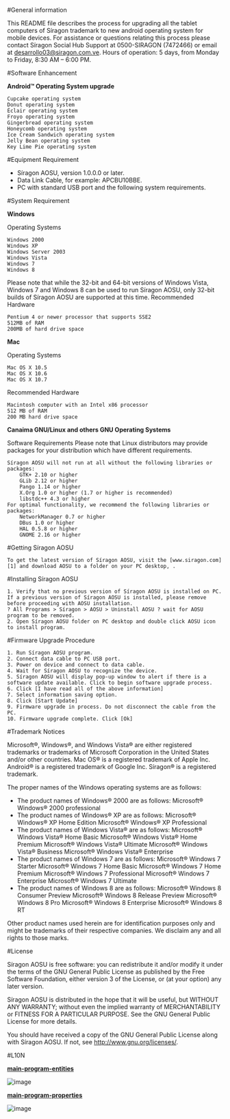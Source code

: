 #General information

This README file describes the process for upgrading all the tablet computers of Síragon trademark to new android operating system for mobile devices.
For assistance or questions relating this process please contact Síragon Social Hub Support at 0500-SIRAGON (7472466) or email at desarrollo03@siragon.com.ve. 
Hours of operation: 5 days, from Monday to Friday, 8:30 AM – 6:00 PM.

#Software Enhancement

**Android™ Operating System upgrade**

	Cupcake operating system
	Donut operating system
	Éclair operating system
	Froyo operating system
	Gingerbread operating system
	Honeycomb operating system
	Ice Cream Sandwich operating system
	Jelly Bean operating system
	Key Lime Pie operating system

#Equipment Requirement

* Síragon AOSU, version 1.0.0.0 or later.
* Data Link Cable, for example: APCBU10BBE.
* PC with standard USB port and the following system requirements.
	
#System Requirement

**Windows**

Operating Systems

    Windows 2000
    Windows XP
    Windows Server 2003
    Windows Vista
    Windows 7
    Windows 8

Please note that while the 32-bit and 64-bit versions of Windows Vista, Windows 7 and Windows 8 can be used to run Síragon AOSU, only 32-bit builds of Síragon AOSU are supported at this time.
Recommended Hardware

    Pentium 4 or newer processor that supports SSE2
    512MB of RAM
    200MB of hard drive space

**Mac**

Operating Systems

    Mac OS X 10.5
    Mac OS X 10.6
    Mac OS X 10.7

Recommended Hardware

    Macintosh computer with an Intel x86 processor
    512 MB of RAM
    200 MB hard drive space

**Canaima GNU/Linux and others GNU Operating Systems**

Software Requirements
Please note that Linux distributors may provide packages for your distribution which have different requirements.

    Síragon AOSU will not run at all without the following libraries or packages:
        GTK+ 2.10 or higher
        GLib 2.12 or higher
        Pango 1.14 or higher
        X.Org 1.0 or higher (1.7 or higher is recommended)
        libstdc++ 4.3 or higher
    For optimal functionality, we recommend the following libraries or packages:
        NetworkManager 0.7 or higher
        DBus 1.0 or higher
        HAL 0.5.8 or higher
        GNOME 2.16 or higher


#Getting Síragon AOSU

	To get the latest version of Síragon AOSU, visit the [www.siragon.com][1] and download AOSU to a folder on your PC desktop, .

#Installing Síragon AOSU

	1. Verify that no previous version of Síragon AOSU is installed on PC. If a previous version of Síragon AOSU is installed, please remove before proceeding with AOSU installation.
	? All Programs > Síragon > AOSU > Uninstall AOSU ? wait for AOSU program to be removed.
	2. Open Síragon AOSU folder on PC desktop and double click AOSU icon to install program.

#Firmware Upgrade Procedure

	1. Run Síragon AOSU program.
	2. Connect data cable to PC USB port.
	3. Power on device and connect to data cable.
	4. Wait for Síragon AOSU to recognize the device.
	5. Síragon AOSU will display pop-up window to alert if there is a software update available. Click to begin software upgrade process.
	6. Click [I have read all of the above information]
	7. Select information saving option.
	8. Click [Start Update]
	9. Firmware upgrade in process. Do not disconnect the cable from the PC.
	10. Firmware upgrade complete. Click [Ok]


#Trademark Notices

Microsoft®, Windows®, and Windows Vista® are either registered trademarks or trademarks of Microsoft Corporation in the United States and/or other countries. 
Mac OS® is a registered trademark of Apple Inc.
Android® is a registered trademark of Google Inc.
Síragon® is a registered trademark.

The proper names of the Windows operating systems are as follows:
 - The product names of Windows® 2000 are as follows:
        Microsoft® Windows® 2000 professional
 - The product names of Windows® XP are as follows:
        Microsoft® Windows® XP Home Edition
        Microsoft® Windows® XP Professional
 - The product names of Windows Vista® are as follows:
        Microsoft® Windows Vista® Home Basic
        Microsoft® Windows Vista® Home Premium
        Microsoft® Windows Vista® Ultimate
        Microsoft® Windows Vista® Business
        Microsoft® Windows Vista® Enterprise
 - The product names of Windows 7 are as follows:
        Microsoft® Windows 7 Starter
        Microsoft® Windows 7 Home Basic
        Microsoft® Windows 7 Home Premium
        Microsoft® Windows 7 Professional
        Microsoft® Windows 7 Enterprise
        Microsoft® Windows 7 Ultimate
 - The product names of Windows 8 are as follows:
        Microsoft® Windows 8 Consumer Preview
        Microsoft® Windows 8 Release Preview
        Microsoft® Windows 8 Pro
        Microsoft® Windows 8 Enterprise
        Microsoft® Windows 8 RT
		
Other product names used herein are for identification purposes only and might be trademarks of their respective companies. We disclaim any and all rights to those marks. 

#License

Síragon AOSU is free software: you can redistribute it and/or modify
it under the terms of the GNU General Public License as published by
the Free Software Foundation, either version 3 of the License, or
(at your option) any later version.

Síragon AOSU is distributed in the hope that it will be useful,
but WITHOUT ANY WARRANTY; without even the implied warranty of
MERCHANTABILITY or FITNESS FOR A PARTICULAR PURPOSE. See the
GNU General Public License for more details.

You should have received a copy of the GNU General Public License
along with Síragon AOSU. If not, see [<http://www.gnu.org/licenses/>][2]. 

#L10N

[**main-program-entities**][3]

![image](https://www.transifex.com/projects/p/siragon-aosu/resource/main-program-entities/chart/image_png)

[**main-program-properties**][4]

![image](https://www.transifex.com/projects/p/siragon-aosu/resource/main-program-properties/chart/image_png)


  [1]: http://www.siragon.com
  [2]: http://www.gnu.org/licenses/
  [3]: https://www.transifex.com/projects/p/siragon-aosu/resource/main-program-entities/
  [4]: https://www.transifex.com/projects/p/siragon-aosu/resource/main-program-properties/